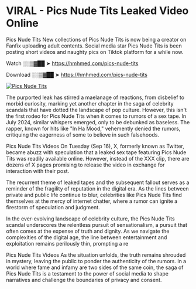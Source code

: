 # VIRAL - Pics Nude Tits Leaked Video Online

Pics Nude Tits New collections of Pics Nude Tits is now being a creator on Fanfix uploading adult contents. Social media star Pics Nude Tits is been posting short videos and naughty pics on Tiktok platform for a while now.

Watch ░░▒▓██ ➤ https://hmhmed.com/pics-nude-tits

Download ░░▒▓██ ➤ https://hmhmed.com/pics-nude-tits

[![Pics Nude Tits](https://i.imgur.com/dJHk4Zq.gif)](https://hmhmed.com/pics-nude-tits)

The purported leak has stirred a maelanage of reactions, from disbelief to morbid curiosity, marking yet another chapter in the saga of celebrity scandals that have dotted the landscape of pop culture. However, this isn't the first rodeo for Pics Nude Tits when it comes to rumors of a sex tape. In July 2024, similar whispers emerged, only to be debunked as baseless. The rapper, known for hits like "In Ha Mood," vehemently denied the rumors, critiquing the eagerness of some to believe in such falsehoods.

Pics Nude Tits Videos
On Tuesday (Sep 16), X, formerly known as Twitter, became abuzz with speculation that a leaked sex tape featuring Pics Nude Tits was readily available online. However, instead of the XXX clip, there are dozens of X pages promising to release the video in exchange for interaction with their post.

The recurrent theme of leaked tapes and the subsequent fallout serves as a reminder of the fragility of reputation in the digital era. As the lines between private and public life continue to blur, celebrities like Pics Nude Tits find themselves at the mercy of internet chatter, where a rumor can ignite a firestorm of speculation and judgment.

In the ever-evolving landscape of celebrity culture, the Pics Nude Tits scandal underscores the relentless pursuit of sensationalism, a pursuit that often comes at the expense of truth and dignity. As we navigate the complexities of the digital age, the line between entertainment and exploitation remains perilously thin, prompting a re

Pics Nude Tits Videos
As the situation unfolds, the truth remains shrouded in mystery, leaving the public to ponder the authenticity of the rumors. In a world where fame and infamy are two sides of the same coin, the saga of Pics Nude Tits is a testament to the power of social media to shape narratives and challenge the boundaries of privacy and consent.